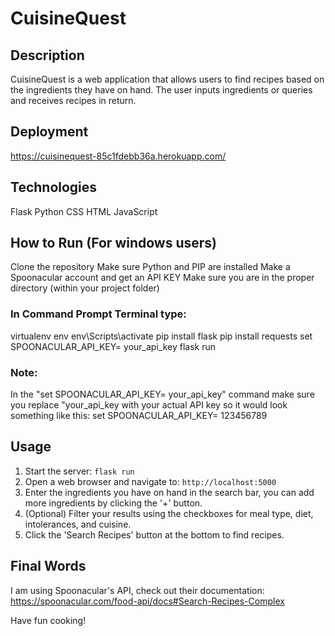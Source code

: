 # CuisineQuest

## Description
CuisineQuest is a web application that allows users to find recipes based on the ingredients they have on hand. The user inputs ingredients or queries and receives recipes in return.

## Deployment
https://cuisinequest-85c1fdebb36a.herokuapp.com/


## Technologies
Flask
Python
CSS
HTML
JavaScript



## How to Run (For windows users)
Clone the repository
Make sure Python and PIP are installed
Make a Spoonacular account and get an API KEY
Make sure you are in the proper directory (within your project folder)
### In Command Prompt Terminal type:
virtualenv env
env\Scripts\activate
pip install flask
pip install requests
set SPOONACULAR_API_KEY= your_api_key
flask run

### Note:
In the "set SPOONACULAR_API_KEY= your_api_key" command make sure you replace "your_api_key with your actual API key
so it would look something like this:
set SPOONACULAR_API_KEY= 123456789


## Usage

1. Start the server: `flask run`
2. Open a web browser and navigate to: `http://localhost:5000`
3. Enter the ingredients you have on hand in the search bar, you can add more ingredients by clicking the '+' button.
4. (Optional) Filter your results using the checkboxes for meal type, diet, intolerances, and cuisine.
5. Click the 'Search Recipes' button at the bottom to find recipes.

## Final Words
I am using Spoonacular's API, check out their documentation:
https://spoonacular.com/food-api/docs#Search-Recipes-Complex

Have fun cooking!





